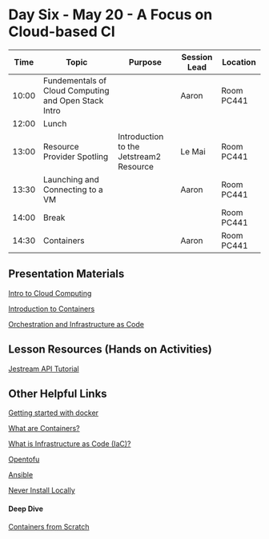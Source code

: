 # Day Six - May 20 - A Focus on Cloud-based CI

| Time | Topic | Purpose | Session Lead | Location |
|------|-------|---------|--------------|----------|
| 10:00 | Fundementals of Cloud Computing and Open Stack Intro | | Aaron |Room PC441 | 
| 12:00 | Lunch | | | |
| 13:00 | Resource Provider Spotling | Introduction to the Jetstream2 Resource | Le Mai |Room PC441 | 
| 13:30 | Launching and Connecting to a VM | | Aaron |Room PC441 | 
| 14:00 | Break | | |Room PC441 | 
| 14:30 | Containers | | Aaron |Room PC441 | 


## Presentation Materials

[Intro to Cloud Computing](01-Intro-to-Cloud-Computing/STEP1-Miami-Apr-2023-JS2-Wells.pptx)

[Introduction to Containers](02-Containers/Wells-2023-Introduction-to-Containers.pptx)

[Orchestration and Infrastructure as Code](03-Orchestration/wellsaar-Orchestration-and-IaC.pptx)


## Lesson Resources (Hands on Activities)

[Jestream API Tutorial](https://github.com/jlf599/JetstreamAPITutorial)


## Other Helpful Links

[Getting started with docker](https://docs.docker.com/get-started/overview/)

[What are Containers?](https://cloud.google.com/learn/what-are-containers)

[What is Infrastructure as Code (IaC)?](https://www.redhat.com/en/topics/automation/what-is-infrastructure-as-code-iac)


[Opentofu](https://opentofu.org)

[Ansible](https://www.ansible.com)

[Never Install Locally](https://www.youtube.com/watch?v=J0NuOlA2xDc)

#### Deep Dive
[Containers from Scratch](https://www.youtube.com/watch?v=8fi7uSYlOdc)